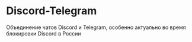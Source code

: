 # Discord-Telegram
Объединение чатов Discord и Telegram, особенно актуально во время блокировки Discord в России
